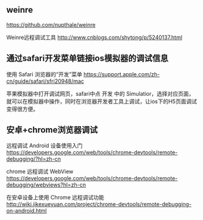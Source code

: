 ## weinre
https://github.com/nupthale/weinre

Weinre远程调试工具
http://www.cnblogs.com/shytong/p/5240137.html

## 通过safari开发菜单链接ios模拟器的调试信息
使用 Safari 浏览器的“开发”菜单
https://support.apple.com/zh-cn/guide/safari/sfri20948/mac

苹果模拟器中打开调试网页，safari中点  开发 中的 Simulatior，选择对应页面，就可以在模拟器中操作，同时在浏览器开发者工具上调试，让ios下的H5页面调试变得很方便。

## 安卓+chrome浏览器调试
远程调试 Android 设备使用入门
https://developers.google.com/web/tools/chrome-devtools/remote-debugging/?hl=zh-cn

chrome 远程调试 WebView
https://developers.google.com/web/tools/chrome-devtools/remote-debugging/webviews?hl=zh-cn

在安卓设备上使用 Chrome 远程调试功能
http://wiki.jikexueyuan.com/project/chrome-devtools/remote-debugging-on-android.html